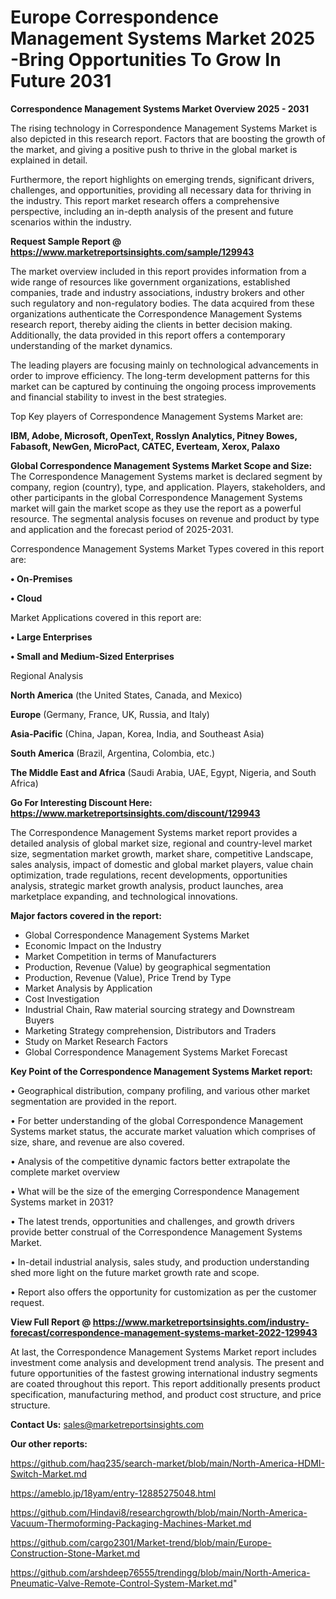 # Europe Correspondence Management Systems Market 2025 -Bring Opportunities To Grow In Future 2031

<Strong> Correspondence Management Systems Market Overview 2025 - 2031</strong>

The rising technology in Correspondence Management Systems Market is also depicted in this research report. Factors that are boosting the growth of the market, and giving a positive push to thrive in the global market is explained in detail.

Furthermore, the report highlights on emerging trends, significant drivers, challenges, and opportunities, providing all necessary data for thriving in the industry. This report market research offers a comprehensive perspective, including an in-depth analysis of the present and future scenarios within the industry.

<strong>Request Sample Report @ <a href=https://www.marketreportsinsights.com/sample/129943>https://www.marketreportsinsights.com/sample/129943</a></strong>

The market overview included in this report provides information from a wide range of resources like government organizations, established companies, trade and industry associations, industry brokers and other such regulatory and non-regulatory bodies. The data acquired from these organizations authenticate the Correspondence Management Systems research report, thereby aiding the clients in better decision making. Additionally, the data provided in this report offers a contemporary understanding of the market dynamics.

The leading players are focusing mainly on technological advancements in order to improve efficiency. The long-term development patterns for this market can be captured by continuing the ongoing process improvements and financial stability to invest in the best strategies.

Top Key players of Correspondence Management Systems Market are:

<strong>IBM, Adobe, Microsoft, OpenText, Rosslyn Analytics, Pitney Bowes, Fabasoft, NewGen, MicroPact, CATEC, Everteam, Xerox, Palaxo</strong>

<strong><b>Global Correspondence Management Systems Market Scope and Size:</b></strong>
The Correspondence Management Systems market is declared segment by company, region (country), type, and application. Players, stakeholders, and other participants in the global Correspondence Management Systems market will gain the market scope as they use the report as a powerful resource. The segmental analysis focuses on revenue and product by type and application and the forecast period of 2025-2031.

Correspondence Management Systems Market Types covered in this report are:

<strong>• On-Premises

• Cloud</strong>

Market Applications covered in this report are:

<strong>• Large Enterprises

• Small and Medium-Sized Enterprises</strong> 

Regional Analysis

<strong>North America</strong> (the United States, Canada, and Mexico)

<strong>Europe</strong> (Germany, France, UK, Russia, and Italy)

<strong>Asia-Pacific</strong> (China, Japan, Korea, India, and Southeast Asia)

<strong>South America</strong> (Brazil, Argentina, Colombia, etc.)

<strong>The Middle East and Africa</strong> (Saudi Arabia, UAE, Egypt, Nigeria, and South Africa)

<strong>Go For Interesting Discount Here: <a href=https://www.marketreportsinsights.com/discount/129943>https://www.marketreportsinsights.com/discount/129943</a></strong>

The Correspondence Management Systems market report provides a detailed analysis of global market size, regional and country-level market size, segmentation market growth, market share, competitive Landscape, sales analysis, impact of domestic and global market players, value chain optimization, trade regulations, recent developments, opportunities analysis, strategic market growth analysis, product launches, area marketplace expanding, and technological innovations.

<strong><b>Major factors covered in the report:</b></strong>
<ul>
  <li>Global Correspondence Management Systems Market </li>
  <li>Economic Impact on the Industry</li>
  <li>Market Competition in terms of Manufacturers</li>
  <li>Production, Revenue (Value) by geographical segmentation</li>
  <li>Production, Revenue (Value), Price Trend by Type</li>
  <li>Market Analysis by Application</li>
  <li>Cost Investigation</li>
  <li>Industrial Chain, Raw material sourcing strategy and Downstream Buyers</li>
  <li>Marketing Strategy comprehension, Distributors and Traders</li>
  <li>Study on Market Research Factors</li>
  <li>Global Correspondence Management Systems Market Forecast</li>
</ul>

<strong><b>Key Point of the Correspondence Management Systems Market report:</b></strong>

• Geographical distribution, company profiling, and various other market segmentation are provided in the report.

• For better understanding of the global Correspondence Management Systems market status, the accurate market valuation which comprises of size, share, and revenue are also covered.

• Analysis of the competitive dynamic factors better extrapolate the complete market overview

• What will be the size of the emerging Correspondence Management Systems market in 2031?

• The latest trends, opportunities and challenges, and growth drivers provide better construal of the Correspondence Management Systems Market.

• In-detail industrial analysis, sales study, and production understanding shed more light on the future market growth rate and scope.

• Report also offers the opportunity for customization as per the customer request.

<strong><b>View Full Report @ <a href=https://www.marketreportsinsights.com/industry-forecast/correspondence-management-systems-market-2022-129943>https://www.marketreportsinsights.com/industry-forecast/correspondence-management-systems-market-2022-129943</a></b></strong>


At last, the Correspondence Management Systems Market report includes investment come analysis and development trend analysis. The present and future opportunities of the fastest growing international industry segments are coated throughout this report. This report additionally presents product specification, manufacturing method, and product cost structure, and price structure.

<strong>Contact Us:</strong>
sales@marketreportsinsights.com

<strong>Our other reports:</strong>

<a href=https://github.com/haq235/search-market/blob/main/North-America-HDMI-Switch-Market.md>https://github.com/haq235/search-market/blob/main/North-America-HDMI-Switch-Market.md</a>

<a href=https://ameblo.jp/18yam/entry-12885275048.html>https://ameblo.jp/18yam/entry-12885275048.html</a>

<a href=https://github.com/Hindavi8/researchgrowth/blob/main/North-America-Vacuum-Thermoforming-Packaging-Machines-Market.md>https://github.com/Hindavi8/researchgrowth/blob/main/North-America-Vacuum-Thermoforming-Packaging-Machines-Market.md</a>

<a href=https://github.com/cargo2301/Market-trend/blob/main/Europe-Construction-Stone-Market.md>https://github.com/cargo2301/Market-trend/blob/main/Europe-Construction-Stone-Market.md</a>

<a href=https://github.com/arshdeep76555/trendingg/blob/main/North-America-Pneumatic-Valve-Remote-Control-System-Market.md>https://github.com/arshdeep76555/trendingg/blob/main/North-America-Pneumatic-Valve-Remote-Control-System-Market.md</a>"
